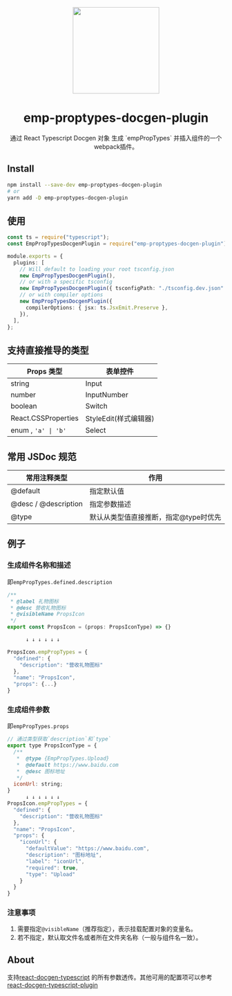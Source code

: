 <div align="center">
  <img  height="200"
    src="https://upload.wikimedia.org/wikipedia/commons/thumb/a/a7/React-icon.svg/512px-React-icon.svg.png">
  <h1>emp-proptypes-docgen-plugin</h1>
  <p>通过 React Typescript Docgen 对象 生成 `empPropTypes` 并插入组件的一个webpack插件。</p>
</div>

## Install

```sh
npm install --save-dev emp-proptypes-docgen-plugin
# or
yarn add -D emp-proptypes-docgen-plugin
```

## 使用

```ts
const ts = require("typescript");
const EmpPropTypesDocgenPlugin = require("emp-proptypes-docgen-plugin").default;

module.exports = {
  plugins: [
    // Will default to loading your root tsconfig.json
    new EmpPropTypesDocgenPlugin(),
    // or with a specific tsconfig
    new EmpPropTypesDocgenPlugin({ tsconfigPath: "./tsconfig.dev.json" }),
    // or with compiler options
    new EmpPropTypesDocgenPlugin({
      compilerOptions: { jsx: ts.JsxEmit.Preserve },
    }),
  ],
};
```

## 支持直接推导的类型

| Props 类型          | 表单控件              |
| ------------------- | --------------------- |
| string              | Input                 |
| number              | InputNumber           |
| boolean             | Switch                |
| React.CSSProperties | StyleEdit(样式编辑器) |
| enum , `'a' \| 'b'` | Select                |

## 常用 JSDoc 规范

| 常用注释类型         | 作用                                                 |
| -------------------- | ---------------------------------------------------- |
| @default             | 指定默认值 |
| @desc / @description | 指定参数描述                                         |
| @type         | 默认从类型值直接推断，指定@type时优先                         |

## 例子

### 生成组件名称和描述

即`empPropTypes.defined.description`

```javascript
/**
 * @label 礼物图标
 * @desc 营收礼物图标
 * @visibleName PropsIcon
 */
export const PropsIcon = (props: PropsIconType) => {}

      ↓ ↓ ↓ ↓ ↓ ↓

PropsIcon.empPropTypes = {
  "defined": {
    "description": "营收礼物图标"
  },
  "name": "PropsIcon",
  "props": {...}
}
```


### 生成组件参数

即`empPropTypes.props`


```javascript
// 通过类型获取`description`和`type`
export type PropsIconType = {
  /**
   *  @type {EmpPropTypes.Upload}
   *  @default https://www.baidu.com
   *  @desc 图标地址
   */
  iconUrl: string;
}
      ↓ ↓ ↓ ↓ ↓ ↓
PropsIcon.empPropTypes = {
  "defined": {
    "description": "营收礼物图标"
  },
  "name": "PropsIcon",
  "props": {
    "iconUrl": {
      "defaultValue": "https://www.baidu.com",
      "description": "图标地址",
      "label": "iconUrl",
      "required": true,
      "type": "Upload"
    }
  }
}

```

### 注意事项
1. 需要指定`@visibleName`（推荐指定），表示挂载配置对象的变量名。
2. 若不指定，默认取文件名或者所在文件夹名称（一般与组件名一致）。

## About

支持[react-docgen-typescript](https://github.com/styleguidist/react-docgen-typescript#parseroptions) 的所有参数透传。其他可用的配置项可以参考[react-docgen-typescript-plugin](https://github.com/hipstersmoothie/react-docgen-typescript-plugin)
